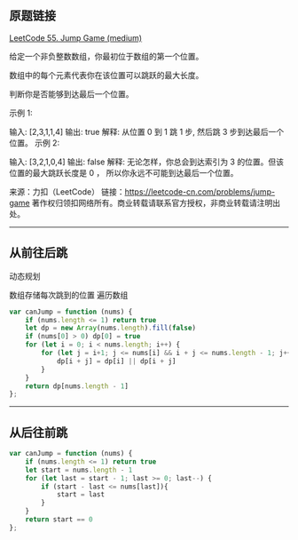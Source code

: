 ## 原题链接

[LeetCode 55. Jump Game (medium)](https://leetcode-cn.com/problems/jump-game/)

给定一个非负整数数组，你最初位于数组的第一个位置。

数组中的每个元素代表你在该位置可以跳跃的最大长度。

判断你是否能够到达最后一个位置。

示例 1:

输入: [2,3,1,1,4]
输出: true
解释: 从位置 0 到 1 跳 1 步, 然后跳 3 步到达最后一个位置。
示例 2:

输入: [3,2,1,0,4]
输出: false
解释: 无论怎样，你总会到达索引为 3 的位置。但该位置的最大跳跃长度是 0 ， 所以你永远不可能到达最后一个位置。

来源：力扣（LeetCode）
链接：https://leetcode-cn.com/problems/jump-game
著作权归领扣网络所有。商业转载请联系官方授权，非商业转载请注明出处。

----

## 从前往后跳

动态规划

数组存储每次跳到的位置
遍历数组

```javascript
var canJump = function (nums) {
    if (nums.length <= 1) return true
    let dp = new Array(nums.length).fill(false)
    if (nums[0] > 0) dp[0] = true
    for (let i = 0; i < nums.length; i++) {
        for (let j = i+1; j <= nums[i] && i + j <= nums.length - 1; j++) {
            dp[i + j] = dp[i] || dp[i + j]
        }
    }
    return dp[nums.length - 1]
};
```

---

## 从后往前跳

```javascript
var canJump = function (nums) {
    if (nums.length <= 1) return true
    let start = nums.length - 1
    for (let last = start - 1; last >= 0; last--) {
        if (start - last <= nums[last]){
            start = last
        }
    }
    return start == 0
};
```
